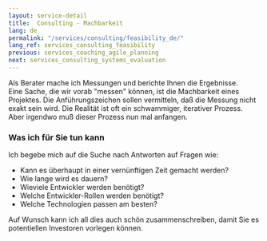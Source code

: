 ```yaml
---
layout: service-detail
title:  Consulting - Machbarkeit
lang: de
permalink: "/services/consulting/feasibility_de/"
lang_ref: services_consulting_feasibility
previous: services_coaching_agile_planning
next: services_consulting_systems_evaluation
---
```

Als Berater mache ich Messungen und berichte Ihnen die Ergebnisse.  
Eine Sache, die wir vorab "messen" können, ist die Machbarkeit eines Projektes.
Die Anführungszeichen sollen vermitteln, daß die Messung nicht exakt sein wird. Die Realität ist oft ein schwammiger, iterativer Prozess. Aber irgendwo muß dieser Prozess nun mal anfangen.

### Was ich für Sie tun kann
Ich begebe mich auf die Suche nach Antworten auf Fragen wie:
- Kann es überhaupt in einer vernünftigen Zeit gemacht werden?
- Wie lange wird es dauern?
- Wieviele Entwickler werden benötigt?
- Welche Entwickler-Rollen werden benötigt?
- Welche Technologien passen am besten?

Auf Wunsch kann ich all dies auch schön zusammenschreiben, damit Sie es potentiellen Investoren vorlegen können.
